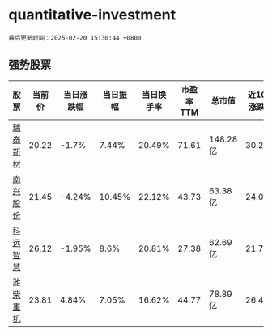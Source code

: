 # quantitative-investment

`最后更新时间：2025-02-20 15:30:44 +0800`

## 强势股票

|股票|当前价|当日涨跌幅|当日振幅|当日换手率|市盈率TTM|总市值|近10日涨跌幅|
|----|----|----|----|----|----|----|----|
|[瑞泰新材](https://xueqiu.com/S/SZ301238)|20.22|-1.7%|7.44%|20.49%|71.61|148.28亿|30.2%|
|[南兴股份](https://xueqiu.com/S/SZ002757)|21.45|-4.24%|10.45%|22.12%|43.73|63.38亿|24.06%|
|[科远智慧](https://xueqiu.com/S/SZ002380)|26.12|-1.95%|8.6%|20.81%|27.38|62.69亿|21.71%|
|[潍柴重机](https://xueqiu.com/S/SZ000880)|23.81|4.84%|7.05%|16.62%|44.77|78.89亿|26.45%|
